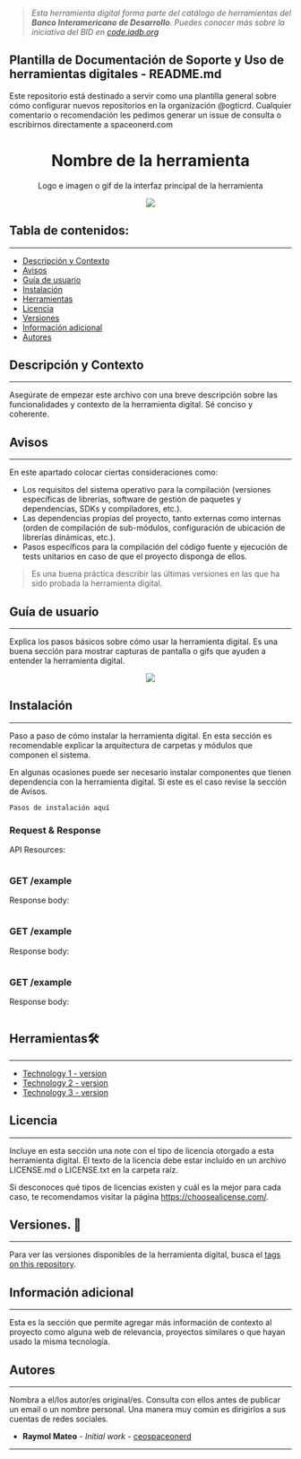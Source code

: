 > *Esta herramienta digital forma parte del catálogo de herramientas del **Banco Interamericano de Desarrollo**. Puedes conocer más sobre la iniciativa del BID en [code.iadb.org](https://code.iadb.org)*

## Plantilla de Documentación de Soporte y Uso de herramientas digitales - README.md
Este repositorio está destinado a servir como una plantilla general sobre cómo configurar nuevos repositorios en la organización @ogticrd. 
Cualquier comentario o recomendación les pedimos generar un issue de consulta o escribirnos directamente a spaceonerd.com


<h1 align="center"> Nombre de la herramienta</h1>
<p align="center"> Logo e imagen o gif de la interfaz principal de la herramienta</p>
<p align="center"><img src="https://miro.medium.com/v2/resize:fit:1400/format:webp/1*94Z17dA4rkLL5pOon2ZbCw.jpeg"/></p> 

## Tabla de contenidos:
---
- [Descripción y Contexto](#descripción-y-contexto)
- [Avisos](#avisos)
- [Guía de usuario](#guía-de-usuario)
- [Instalación](#instalación)
- [Herramientas](#herramientas🛠️)
- [Licencia](#licencia)
- [Versiones](#versiones-📌)
- [Información adicional](#información-adicional)
- [Autores](#autores)


## Descripción y Contexto
---
Asegúrate de empezar este archivo con una breve descripción sobre las funcionalidades y contexto de la herramienta digital. Sé conciso y coherente.

## Avisos
---
En este apartado colocar ciertas consideraciones como:
- Los requisitos del sistema operativo para la compilación (versiones específicas de librerías, software de gestión de paquetes y dependencias, SDKs y compiladores, etc.).
- Las dependencias propias del proyecto, tanto externas como internas (orden de compilación de sub-módulos, configuración de ubicación de librerías dinámicas, etc.).
- Pasos específicos para la compilación del código fuente y ejecución de tests unitarios en caso de que el proyecto disponga de ellos.

>Es una buena práctica describir las últimas versiones en las que ha sido probada la herramienta digital.

## Guía de usuario
---
Explica los pasos básicos sobre cómo usar la herramienta digital. Es una buena sección para mostrar capturas de pantalla o gifs que ayuden a entender la herramienta digital.
<p align="center"><img src="https://img.freepik.com/vector-gratis/libro-guia-usuario-iconos-manual-o-instrucciones-libro-espiral-herramientas_274258-35.jpg"/></p> 


## Instalación
---
Paso a paso de cómo instalar la herramienta digital. En esta sección es recomendable explicar la arquitectura de carpetas y módulos que componen el sistema.

En algunas ocasiones puede ser necesario instalar componentes que tienen dependencia con la herramienta digital. Si este es el caso revise la sección de Avisos.

```
Pasos de instalación aquí
```

### Request & Response
API Resources:
```

```
### GET /example
Response body:
```

```

### GET /example
Response body:
```

```

### GET /example
Response body:
```

```

## Herramientas🛠️
---
* [Technology 1 - version](url)
* [Technology 2 - version](url)
* [Technology 3 - version](url)

## Licencia
---
Incluye en esta sección una note con el tipo de licencia otorgado a esta herramienta digital. El texto de la licencia debe estar incluído en un archivo LICENSE.md o LICENSE.txt en la carpeta raíz.

Si desconoces qué tipos de licencias existen y cuál es la mejor para cada caso, te recomendamos visitar la página https://choosealicense.com/.

## Versiones. 📌
---
Para ver las versiones disponibles de la herramienta dígital, busca el [tags on this repository](https://github.com/opticrd/.....).

## Información adicional
---
Esta es la sección que permite agregar más información de contexto al proyecto como alguna web de relevancia, proyectos similares o que hayan usado la misma tecnología.

## Autores
---
Nombra a el/los autor/es original/es. Consulta con ellos antes de publicar un email o un nombre personal. Una manera muy común es dirigirlos a sus cuentas de redes sociales.

* **Raymol Mateo** - *Initial work* - [ceospaceonerd](https://github.com/ceospaceonerd)



---
